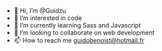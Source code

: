 - 👋 Hi, I’m @Guidzu
- 👀 I’m interested in code
- 🌱 I’m currently learning Sass and Javascript
- 💞️ I’m looking to collaborate on web development
- 📫 How to reach me guidobenoist@hotmail.fr

<!---
Guidzu/Guidzu is a ✨ special ✨ repository because its `README.md` (this file) appears on your GitHub profile.
You can click the Preview link to take a look at your changes.
--->
